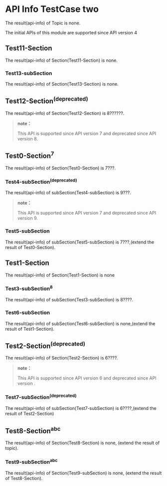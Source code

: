 # API Info TestCase two

The result(api-info) of Topic is none.

The initial APIs of this module are supported since API version 4


## Test11-Section

The result(api-info) of Section(Test11-Section) is none.


### Test13-subSection

The result(api-info) of Section(Test13-Section) is none.


## Test12-Section<sup>(deprecated)</sup>

The result(api-info) of Section(Test12-Section) is 8??????.

> **note：**
>
> This API is supported since API version 7 and deprecated since API version 8.


## Test0-Section<sup>7</sup>

The result(api-info) of Section(Test0-Section) is 7???.

### Test4-subSection<sup>(deprecated)</sup>

The result(api-info) of subSection(Test4-subSection) is 9???.

> **note：**
>
> This API is supported since API version 7 and deprecated since API version 9.

### Test5-subSection

The result(api-info) of subSection(Test5-subSection) is 7???,(extend the result of Test0-Section).


## Test1-Section

The result(api-info) of Section(Test1-Section) is none

### Test3-subSection<sup>8</sup>

The result(api-info) of subSection(Test3-subSection) is 8????.

### Test6-subSection

The result(api-info) of subSection(Test6-subSection) is none,(extend the result of Test1-Section).


## Test2-Section<sup>(deprecated)</sup>

The result(api-info) of Section(Test2-Section) is 6????.

> **note：**
>
> This API is supported since API version 6 and deprecated since API version .

### Test7-subSection<sup>(deprecated)</sup>

The result(api-info) of subSection(Test7-subSection) is 6????,(extend the result of Test2-Section)

## Test8-Section<sup>abc</sup>

The result(api-info) of Section(Test8-Section) is none, (extend the result of topic).

### Test9-subSection<sup>abc</sup>

The result(api-info) of Section(Test9-subSection) is none, (extend the result of Test8-Section).

